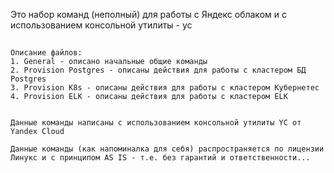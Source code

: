 Это набор команд (неполный) для работы с Яндекс облаком и с использованием консольной утилиты - yc


<a name="lists"><h2></h2></a>

```no-highlight
Описание файлов:
1. General - описано начальные общие команды
2. Provision Postgres - описаны действия для работы с кластером БД Postgres
3. Provision K8s - описаны действия для работы с кластером Кубернетес
4. Provision ELK - описаны действия для работы с кластером ELK


Данные команды написаны с использованием консольной утилиты YC от Yandex Cloud

Данные команды (как напоминалка для себя) распространяется по лицензии Линукс и с принципом AS IS - т.е. без гарантий и ответственности...
